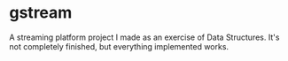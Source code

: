 # gstream
A streaming platform project I made as an exercise of Data Structures. It's not completely finished, but everything implemented works.
